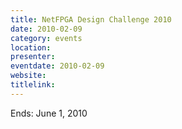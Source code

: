 ```yaml
---
title: NetFPGA Design Challenge 2010
date: 2010-02-09
category: events
location:
presenter:
eventdate: 2010-02-09
website:
titlelink:
---
```


Ends: June 1, 2010
